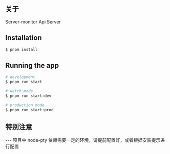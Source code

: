 <h2>关于</h2>

Server-monitor Api Server

## Installation

```bash
$ pnpm install
```

## Running the app

```bash
# development
$ pnpm run start

# watch mode
$ pnpm run start:dev

# production mode
$ pnpm run start:prod
```

<h2>特别注意</h2>
---
项目中 node-pty 依赖需要一定的环境，请提前配置好，或者根据安装提示进行配置
